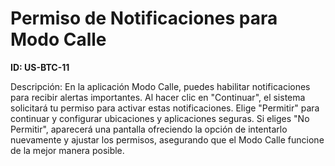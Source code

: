 # Permiso de Notificaciones para Modo Calle

**ID: US-BTC-11**

Descripción: En la aplicación Modo Calle, puedes habilitar notificaciones para recibir alertas importantes. Al hacer clic en "Continuar", el sistema solicitará tu permiso para activar estas notificaciones. Elige "Permitir" para continuar y configurar ubicaciones y aplicaciones seguras. Si eliges "No Permitir", aparecerá una pantalla ofreciendo la opción de intentarlo nuevamente y ajustar los permisos, asegurando que el Modo Calle funcione de la mejor manera posible.